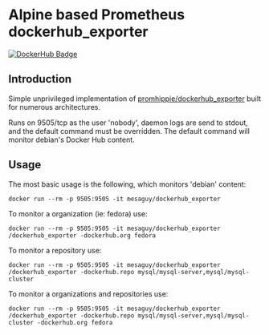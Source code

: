 # Alpine based Prometheus dockerhub_exporter

[![DockerHub Badge](http://dockeri.co/image/mesaguy/dockerhub_exporter)](https://hub.docker.com/r/mesaguy/dockerhub_exporter)

## Introduction

Simple unprivileged implementation of [promhippie/dockerhub_exporter](https://github.com/promhippie/dockerhub_exporter) built for numerous architectures.

Runs on 9505/tcp as the user 'nobody', daemon logs are send to stdout, and the default command must be overridden. The default command will monitor debian's Docker Hub content.

## Usage

The most basic usage is the following, which monitors 'debian' content:

    docker run --rm -p 9505:9505 -it mesaguy/dockerhub_exporter

To monitor a organization (ie: fedora) use:

    docker run --rm -p 9505:9505 -it mesaguy/dockerhub_exporter /dockerhub_exporter -dockerhub.org fedora

To monitor a repository use:

    docker run --rm -p 9505:9505 -it mesaguy/dockerhub_exporter /dockerhub_exporter -dockerhub.repo mysql/mysql-server,mysql/mysql-cluster

To monitor a organizations and repositories use:

    docker run --rm -p 9505:9505 -it mesaguy/dockerhub_exporter /dockerhub_exporter -dockerhub.repo mysql/mysql-server,mysql/mysql-cluster -dockerhub.org fedora
